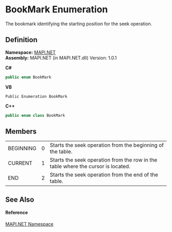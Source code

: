 # BookMark Enumeration


The bookmark identifying the starting position for the seek operation.



## Definition
**Namespace:** <a href="N_MAPI_NET.md">MAPI.NET</a>  
**Assembly:** MAPI.NET (in MAPI.NET.dll) Version: 1.0.1

**C#**
``` C#
public enum BookMark
```
**VB**
``` VB
Public Enumeration BookMark
```
**C++**
``` C++
public enum class BookMark
```



## Members
<table>
<tr>
<td>BEGINNING</td>
<td>0</td>
<td>Starts the seek operation from the beginning of the table.</td></tr>
<tr>
<td>CURRENT</td>
<td>1</td>
<td>Starts the seek operation from the row in the table where the cursor is located.</td></tr>
<tr>
<td>END</td>
<td>2</td>
<td>Starts the seek operation from the end of the table.</td></tr>
</table>

## See Also


#### Reference
<a href="N_MAPI_NET.md">MAPI.NET Namespace</a>  
